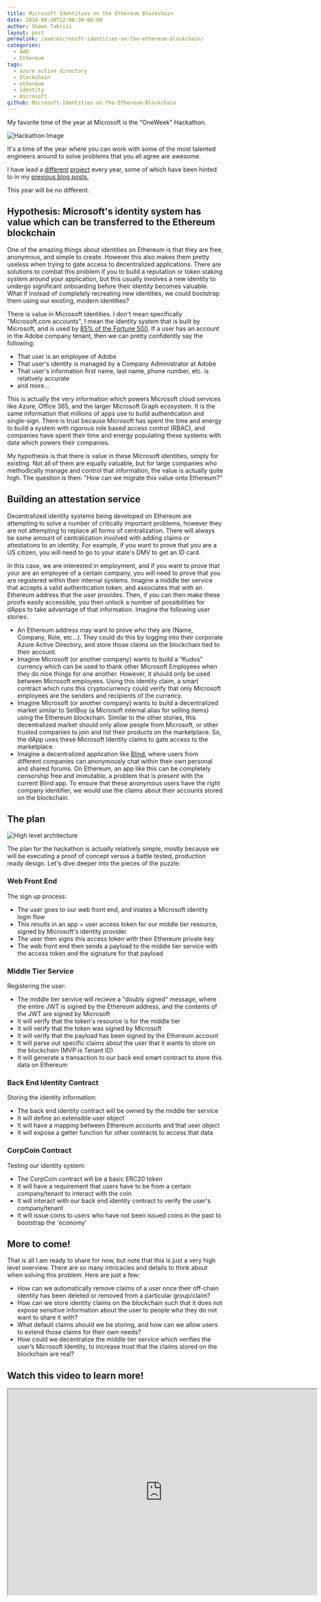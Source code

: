 ```yaml
---
title: Microsoft Identities on the Ethereum Blockchain
date: 2018-06-30T22:08:30-08:00
author: Shawn Tabrizi
layout: post
permalink: /aad/microsoft-identities-on-the-ethereum-blockchain/
categories:
  - AAD
  - Ethereum
tags:
  - azure active directory
  - blockchain
  - ethereum
  - identity
  - microsoft
github: Microsoft-Identities-on-the-Ethereum-Blockchain
---
```


My favorite time of the year at Microsoft is the "OneWeek" Hackathon.

![Hackathon Image](/assets/images/img_5b386bd8dab8a.png)

It's a time of the year where you can work with some of the most talented engineers around to solve problems that you all agree are awesome.

I have lead a [different](https://shawntabrizi.com/metime/) [project](https://shawntabrizi.com/Skill-Finder/) every year, some of which have been hinted to in my [previous blog posts.](https://shawntabrizi.com/code/scraping-linkedin-topics-skills-data/)

This year will be no different.

## Hypothesis: Microsoft's identity system has value which can be transferred to the Ethereum blockchain

One of the amazing things about identities on Ethereum is that they are free, anonymous, and simple to create. However this also makes them pretty useless when trying to gate access to decentralized applications. There are solutions to combat this problem if you to build a reputation or token staking system around your application, but this usually involves a new identity to undergo significant onboarding before their identity becomes valuable. What if instead of completely recreating new identities, we could bootstrap them using our existing, modern identities?

There is value in Microsoft Identities. I don't mean specifically "Microsoft.com accounts", I mean the identity system that is built by Microsoft, and is used by [85% of the Fortune 500](https://shawntabrizi.com/aad/does-company-x-have-an-azure-active-directory-tenant/). If a user has an account in the Adobe company tenant, then we can pretty confidently say the following:

* That user is an employee of Adobe
* That user's identity is managed by a Company Administrator at Adobe
* That user's information first name, last name, phone number, etc. is relatively accurate
* and more...

This is actually the very information which powers Microsoft cloud services like Azure, Office 365, and the larger Microsoft Graph ecosystem. It is the same information that millions of apps use to build authentication and single-sign. There is trust because Microsoft has spent the time and energy to build a system with rigorous role based access control (RBAC), and companies have spent their time and energy populating these systems with data which powers their companies.

My hypothesis is that there is value in these Microsoft identities, simply for existing. Not all of them are equally valuable, but for large companies who methodically manage and control that information, the value is actually quite high. The question is then: "How can we migrate this value onto Ethereum?"

## Building an attestation service

Decentralized identity systems being developed on Ethereum are attempting to solve a number of critically important problems, however they are not attempting to replace all forms of centralization. There will always be some amount of centralization involved with adding claims or attestations to an identity. For example, if you want to prove that you are a US citizen, you will need to go to your state's DMV to get an ID card.

In this case, we are interested in employment, and if you want to prove that your are an employee of a certain company, you will need to prove that you are registered within their internal systems. Imagine a middle tier service that accepts a valid authentication token, and associates that with an Ethereum address that the user provides. Then, if you can then make these proofs easily accessible, you then unlock a number of possibilities for dApps to take advantage of that information. Imagine the following user stories:

* An Ethereum address may want to prove who they are (Name, Company, Role, etc…). They could do this by logging into their corporate Azure Active Directory, and store those claims on the blockchain tied to their account.
* Imagine Microsoft (or another company) wants to build a “Kudos” currency which can be used to thank other Microsoft Employees when they do nice things for one another. However, it should only be used between Microsoft employees. Using this identity claim, a smart contract which runs this cryptocurrency could verify that only Microsoft employees are the senders and recipients of the currency.
* Imagine Microsoft (or another company) wants to build a decentralized market similar to SellBuy (a Microsoft internal alias for selling items) using the Ethereum blockchain. Similar to the other stories, this decentralized market should only allow people from Microsoft, or other trusted companies to join and list their products on the marketplace. So, the dApp uses these Microsoft Identity claims to gate access to the marketplace.
* Imagine a decentralized application like [Blind](https://www.teamblind.com/), where users from different companies can anonymously chat within their own personal and shared forums. On Ethereum, an app like this can be completely censorship free and immutable, a problem that is present with the current Blind app. To ensure that these anonymous users have the right company identifier, we would use the claims about their accounts stored on the blockchain.

## The plan

![High level architecture](/assets/images/img_5b527aea81ca1.png)

The plan for the hackathon is actually relatively simple, mostly because we will be executing a proof of concept versus a battle tested, production ready design. Let's dive deeper into the pieces of the puzzle:

### Web Front End

The sign up process:

* The user goes to our web front end, and iniates a Microsoft identity login flow
* This results in an app + user access token for our middle tier resource, signed by Microsoft's identity provider
* The user then signs this access token with their Ethereum private key
* The web front end then sends a payload to the middle tier service with the access token and the signature for that payload

### Middle Tier Service

Registering the user:

* The middle tier service will recieve a "doubly signed" message, where the entire JWT is signed by the Ethereum address, and the contents of the JWT are signed by Microsoft
* It will verify that the token's resource is for the middle tier
* It will verify that the token was signed by Microsoft
* It will verify that the payload has been signed by the Ethereum account
* It will parse out specific claims about the user that it wants to store on the blockchain (MVP is Tenant ID)
* It will generate a transaction to our back end smart contract to store this data on Ethereum

### Back End Identity Contract

Storing the identity information:

* The back end identity contract will be owned by the middle tier service
* It will define an extensible user object
* It will have a mapping between Ethereum accounts and that user object
* It will expose a getter function for other contracts to access that data

### CorpCoin Contract

Testing our identity system:

* The CorpCoin contract will be a basic ERC20 token
* It will have a requirement that users have to be from a certain company/tenant to interact with the coin
* It will interact with our back end identity contract to verify the user's company/tenant
* It will issue coins to users who have not been issued coins in the past to bootstrap the 'economy'

## More to come!

That is all I am ready to share for now, but note that this is just a very high level overview. There are so many intricacies and details to think about when solving this problem. Here are just a few:

* How can we automatically remove claims of a user once their off-chain identity has been deleted or removed from a particular group/claim?
* How can we store identity claims on the blockchain such that it does not expose sensitive information about the user to people who they do not want to share it with?
* What default claims should we be storing, and how can we allow users to extend those claims for their own needs?
* How could we decentralize the middle tier service which verifies the user’s Microsoft Identity, to increase trust that the claims stored on the blockchain are real?

## Watch this video to learn more!

<iframe src="https://www.youtube.com/embed/Wg6kg2mLA3k" width="720" height="480"></iframe>
